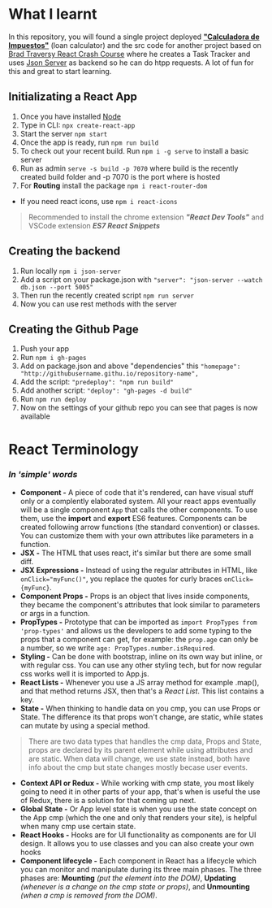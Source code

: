 # What I learnt

In this repository, you will found a single project deployed **["Calculadora de Impuestos"](https://joseriosdev.github.io/first-react-project/)** (loan calculator) and the src code for another project based on [Brad Traversy React Crash Course](https://www.youtube.com/watch?v=w7ejDZ8SWv8) where he creates a Task Tracker and uses [Json Server](https://www.npmjs.com/package/json-server) as backend so he can do htpp requests. A lot of fun for this and great to start learning.

## Initializating a React App

1. Once you have installed [Node](https://nodejs.org/en/)
2. Type in CLI: `npx create-react-app`
3. Start the server `npm start`
4. Once the app is ready, run `npm run build`
5. To check out your recent build. Run `npm i -g serve` to install a basic server
6. Run as admin `serve -s build -p 7070` where build is the recently created build folder and -p 7070 is the port where is hosted
7. For **Routing** install the package `npm i react-router-dom`
* If you need react icons, use `npm i react-icons`
> Recommended to install the chrome extension **_"React Dev Tools"_** and VSCode extension **_ES7 React Snippets_**

## Creating the backend

1. Run locally `npm i json-server`
2. Add a script on your package.json with `"server": "json-server --watch db.json --port 5005"`
3. Then run the recently created script `npm run server`
4. Now you can use rest methods with the server

## Creating the Github Page

1. Push your app
2. Run `npm i gh-pages`
3. Add on package.json and above "dependencies" this `"homepage": "http://githubusername.githu.io/repository-name",`
4. Add the script: `"predeploy": "npm run build"`
5. Add another script: `"deploy": "gh-pages -d build"`
6. Run `npm run deploy`
7. Now on the settings of your github repo you can see that pages is now available

# React Terminology
### _In 'simple' words_

* __Component -__ A piece of code that it's rendered, can have visual stuff only or a complently elaborated system. All your react apps eventually will be a single component `App` that calls the other components. To use them, use the **import** and **export** ES6 features. Components can be created following arrow functions (the standard convention) or classes. You can customize them with your own attributes like parameters in a function.
* __JSX -__ The HTML that uses react, it's similar but there are some small diff.
* __JSX Expressions -__ Instead of using the regular attributes in HTML, like `onClick="myFunc()"`, you replace the quotes for curly braces `onClick={myFunc}`.
* __Component Props -__ Props is an object that lives inside components, they became the component's attributes that look similar to parameters or args in a function.
* __PropTypes -__ Prototype that can be imported as `import PropTypes from 'prop-types'` and allows us the developers to add some typing to the props that a component can get, for example: the `prop.age` can only be a number, so we write `age: PropTypes.number.isRequired`.
* __Styling -__ Can be done with bootstrap, inline on its own way but inline, or with regular css. You can use any other styling tech, but for now regular css works well it is imported to App.js.
* __React Lists -__ Whenever you use a JS array method for example .map(), and that method returns JSX, then that's a _React List_. This list contains a key.
* __State -__ When thinking to handle data on you cmp, you can use Props or State. The difference its that props won't change, are static, while states can mutate by using a special method.
> There are two data types that handles the cmp data, Props and State, props are declared by its parent element while using attributes and are static. When data will change, we use state instead, both have info about the cmp but state changes mostly becase user events.
* __Context API or Redux -__ While working with cmp state, you most likely going to need it in other parts of your app, that's when is useful the use of Redux, there is a solution for that coming up next.
* __Global State -__ Or App level state is when you use the state concept on the App cmp (which the one and only that renders your site), is helpful when many cmp use certain state.
* __React Hooks -__ Hooks are for UI functionality as components are for UI design. It allows you to use classes and you can also create your own hooks
* __Component lifecycle -__ Each component in React has a lifecycle which you can monitor and manipulate during its three main phases. The three phases are: **Mounting** _(put the element into the DOM)_, **Updating** _(whenever is a change on the cmp state or props)_, and **Unmounting** _(when a cmp is removed from the DOM)_.

